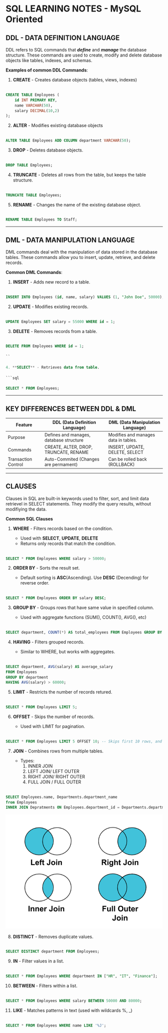 # SQL LEARNING NOTES - MySQL Oriented


## DDL - DATA DEFINITION LANGUAGE

DDL refers to SQL commands that ***define*** and ***manage*** the database structure.
These commands are used to create, modify and delete database objects like tables, indexes, and schemas.

**Examples of common DDL Commands**:

1. **CREATE** - Creates database objects (tables, views, indexes)

```sql

CREATE TABLE Employees (
	id INT PRIMARY KEY,
	name VARCHAR(50),
	salary DECIMAL(10,2)
);

```

2. **ALTER** - Modifies existing database objects

```sql

ALTER TABLE Employees ADD COLUMN department VARCHAR(50);

```

3. **DROP** - Deletes database objects.

```sql

DROP TABLE Employees;

```

4. **TRUNCATE** - Deletes all rows from the table, but keeps the table structure.

```sql

TRUNCATE TABLE Employees;

```

5. **RENAME** - Changes the name of the existing database object.

```sql

RENAME TABLE Employees TO Staff;

```

------


## DML - DATA MANIPULATION LANGUAGE

DML commands deal with the manipulation of data stored in the database tables.
These commands allow you to insert, update, retrieve, and delete records.

**Common DML Commands**:

1. **INSERT** - Adds new record to a table.

```sql

INSERT INTO Employees (id, name, salary) VALUES (1, "John Doe", 50000);

```

2. **UPDATE** - Modifies existing records.

```sql

UPDATE Employees SET salary = 55000 WHERE id = 1;

```

3. **DELETE** - Removes records from a table.

```sql

DELETE FROM Employees WHERE id = 1;

``

4. **SELECT** - Retrieves data from table.

```sql

SELECT * FROM Employees;

```

----

## KEY DIFFERENCES BETWEEN DDL & DML

| Feature | DDL (Data Definition Language) | DML (Data Manipulation Language) |
| --------| -------------------------------| ---------------------------------|
| Purpose | Defines and manages, database structure | Modifies and manages data in tables. |
| Commands | CREATE, ALTER, DROP, TRUNCATE, RENAME | INSERT, UPDATE, DELETE, SELECT |
| Transaction Control | Auto-Commited (Changes are permament) | Can be rolled back (ROLLBACK) |

----

## CLAUSES

Clauses in SQL are built-in keywords used to filter, sort, and limit data retrievel in SELECT statements.
They modify the query results, without modifiying the data.


**Common SQL Clauses**

1. **WHERE** - Filters records based on the condition.

	- Used with **SELECT**, **UPDATE**, **DELETE**
	- Returns only records that match the condition.

```sql

SELECT * FROM Employees WHERE salary > 50000;

```

2. **ORDER BY** - Sorts the result set.

	- Default sorting is **ASC**(Ascending). Use **DESC** (Decending) for reverse order.

```sql

SELECT * FROM Employees ORDER BY salary DESC;

```

3. **GROUP BY** - Groups rows that have same value in specified column.

	- Used with aggregate functions (SUM(), COUNT(), AVG(), etc)

```sql

SELECT department, COUNT(*) AS total_employees FROM Employees GROUP BY department;

```

4. **HAVING** - Filters grouped records.

	- Similar to WHERE, but works with aggregates.

```sql

SELECT department, AVG(salary) AS average_salary
FROM Employees
GROUP BY department
HAVING AVG(salary) > 60000;

```

5. **LIMIT** - Restricts the number of records retured.

```sql

SELECT * FROM Employees LIMIT 5;

```

6. **OFFSET** - Skips the number of records.

	- Used with LIMIT for pagination.

```sql

SELECT * FROM Employees LIMIT 5 OFFSET 10; -- Skips first 10 rows, and fetches next 5 rows.

```

7. **JOIN** - Combines rows from multiple tables.

	- Types:
		1. INNER JOIN
		2. LEFT JOIN/ LEFT OUTER
		3. RIGHT JOIN/ RIGHT OUTER
		4. FULL JOIN / FULL OUTER

```sql

SELECT Employees.name, Departments.department_name
from Employees
INNER JOIN Depratments ON Employees.department_id = Departments.department_id;

```

![JOIN TYPES](https://github.com/nkpythondeveloper/SQL_LEARNING_NOTES/blob/main/joins-venn.png)


8. **DISTINCT** - Removes duplicate values.

```sql

SELECT DISTINCT department FROM Employees;

``` 

9. **IN** - Filter values in a list.

```sql

SELECT * FROM Employees WHERE department IN ["HR", "IT", "Finance"];

```

10. **BETWEEN** - Filters within a list.

```sql

SELECT * FROM Employees WHERE salary BETWEEN 50000 AND 80000;

```

11. **LIKE** - Matches patterns in text (used with wildcards %, _)

```sql

SELECT * FROM Employees WHERE name LIKE '%J';

```
